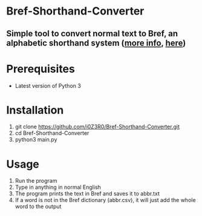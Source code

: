 # Bref-Shorthand-Converter

## Simple tool to convert normal text to Bref, an alphabetic shorthand system ([more info](https://www.reddit.com/r/shorthand/comments/esjhdk/bref_shorthand/), [here](https://drive.google.com/drive/folders/1PZcAYhusYGpaLHwMUBAdZURA25lKk2Mu))

# Prerequisites
- Latest version of Python 3

# Installation
1. git clone https://github.com/i0Z3R0/Bref-Shorthand-Converter.git
2. cd Bref-Shorthand-Converter
3. python3 main.py

# Usage
1. Run the program
2. Type in anything in normal English
3. The program prints the text in Bref and saves it to abbr.txt
4. If a word is not in the Bref dictionary (abbr.csv), it will just add the whole word to the output
